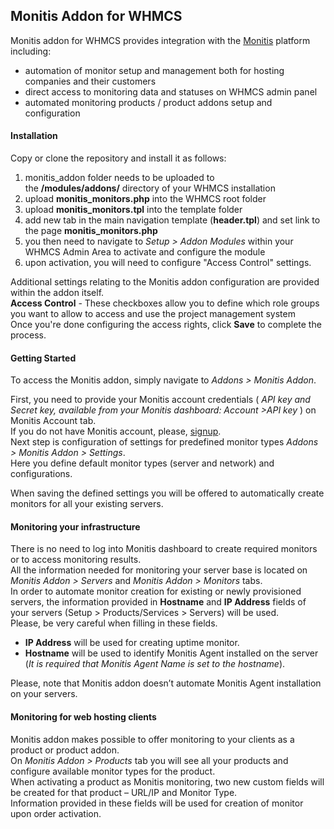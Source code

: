 ## Monitis Addon for WHMCS
Monitis addon for WHMCS provides integration with the [Monitis](http://monitis.com) platform including:  

  - automation of monitor setup and management both for hosting companies and their customers  
  - direct access to monitoring data and statuses on WHMCS admin panel  
  - automated monitoring products / product addons setup and configuration  

#### Installation
Copy or clone the repository and install it as follows:  

1. monitis_addon folder needs to be uploaded to the **/modules/addons/** directory of your WHMCS installation
2. upload __monitis_monitors.php__ into the WHMCS root folder
3. upload __monitis_monitors.tpl__ into the template folder 
4. add new tab in the main navigation template (__header.tpl__) and set link to the page __monitis_monitors.php__
5. you then need to navigate to _Setup > Addon Modules_ within your WHMCS Admin Area to activate and configure the module
6. upon activation, you will need to configure "Access Control" settings.  

Additional settings relating to the Monitis addon configuration are provided within the addon itself.  
__Access Control__ - These checkboxes allow you to define which role groups you want to allow to access and use the project management system  
Once you're done configuring the access rights, click __Save__ to complete the process.

#### Getting Started
To access the Monitis addon, simply navigate to _Addons > Monitis Addon_.  

First, you need to provide your Monitis account credentials ( _API key and Secret key, available from your Monitis dashboard: Account >API key_ ) on Monitis Account tab.  
If you do not have Monitis account, please, [signup](https://portal.monitis.com/free-signup).  
Next step is configuration of settings for predefined monitor types _Addons > Monitis Addon > Settings_.  
Here you define default monitor types (server and network) and configurations.  

When saving the defined settings you will be offered to automatically create monitors for all your existing servers.  

#### Monitoring your infrastructure
There is no need to log into Monitis dashboard to create required monitors or to access monitoring results.  
All the information needed for monitoring your server base is located on _Monitis Addon > Servers_ and _Monitis Addon > Monitors_ tabs.   
In order to automate monitor creation for existing or newly provisioned servers, the information provided in __Hostname__ and __IP Address__ fields of your servers (Setup > Products/Services > Servers) will be used.  
Please, be very careful when filling in these fields.  

  - __IP Address__ will be used for creating uptime monitor.  
  - __Hostname__ will be used to identify Monitis Agent installed on the server (_It is required that Monitis Agent Name is set to the hostname_).  

Please, note that Monitis addon doesn’t automate Monitis Agent installation on your servers.   

#### Monitoring for web hosting clients
Monitis addon makes possible to offer monitoring to your clients as a product or product addon.  
On _Monitis Addon > Products_ tab you will see all your products and configure available monitor types for the product.  
When activating a product as Monitis monitoring, two new custom fields will be created for that product – URL/IP and Monitor Type.  
Information provided in these fields will be used for creation of monitor upon order activation. 


